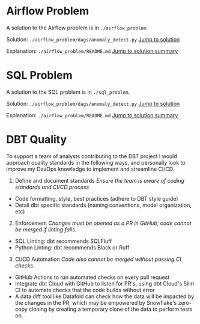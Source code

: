 Airflow Problem
========
A solution to the Airflow problem is in `./airflow_problem`.

Solution: `./airflow_problem/dags/anomaly_detect.py`
<a href="https://github.com/jacksonhoyt/lennar/blob/main/airflow_problem/dags/anomaly_detect.py" target="_blank">Jump to solution</a>

Explanation: `./airflow_problem/README.md`
<a href="https://github.com/jacksonhoyt/lennar/tree/main/airflow_problem#overview" target="_blank">Jump to solution summary</a>


SQL Problem
========
A solution to the SQL problem is in `./sql_problem`.

Solution: `./airflow_problem/dags/anomaly_detect.py`
<a href="https://github.com/jacksonhoyt/lennar/blob/main/sql_problem/user_activity_summary.sql" target="_blank">Jump to solution</a>

Explanation: `./airflow_problem/README.md`
<a href="https://github.com/jacksonhoyt/lennar/tree/main/sql_problem#solution" target="_blank">Jump to solution summary</a>


DBT Quality
========

To support a team of analysts contributing to the DBT project I would approach quality standards in the following ways, and personally look to improve my DevOps knowledge to implement and streamline CI/CD.

1. Define and document standards
*Ensure the team is aware of coding standards and CI/CD process*
- Code formatting, style, best practices (adhere to DBT style guide)
- Detail dbt specific standards (naming conventions, model organization, etc)

2. Enforcement
*Changes must be opened as a PR in GitHub, code cannot be merged if linting fails.*
- SQL Linting: dbt recommends SQLFluff
- Python Linting: dbt recommends Black or Ruff

3. CI/CD Automation
*Code also cannot be merged without passing CI checks.*
- GitHub Actions to run automated checks on every pull request
- Integrate dbt Cloud with GitHub to listen for PR's, using dbt Cloud's Slim CI to automate checks that the code builds without error
- A data diff tool like Datafold can check how the data will be impacted by the changes in the PR, which may be empowered by Snowflake's zero-copy cloning by creating a temporary clone of the data to perform tests on.
